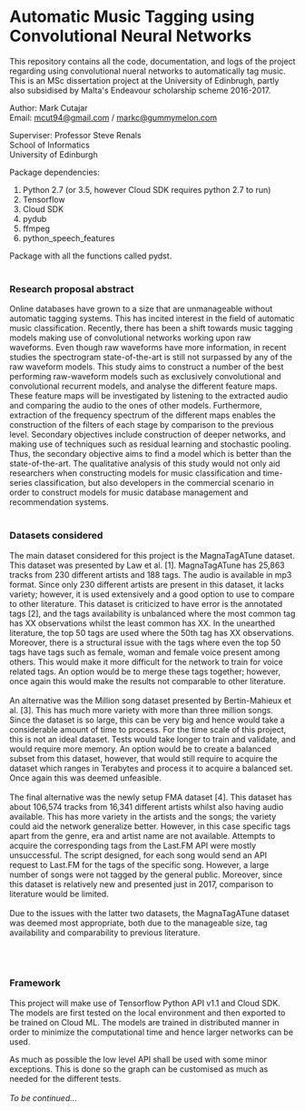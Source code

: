 # Automatic Music Tagging using Convolutional Neural Networks

This repository contains all the code, documentation, and logs of the project regarding using convolutional nueral networks to automatically tag music. This is an MSc dissertation project at the University of Edinbrugh, partly also subsidised by Malta's Endeavour scholarship scheme 2016-2017.

Author: Mark Cutajar <br>
Email: mcut94@gmail.com / markc@gummymelon.com

Superviser: Professor Steve Renals <br>
School of Informatics <br>
University of Edinburgh

Package dependencies:
1. Python 2.7 (or 3.5, however Cloud SDK requires python 2.7 to run)
2. Tensorflow
3. Cloud SDK
4. pydub
5. ffmpeg
6. python_speech_features

Package with all the functions called pydst.
<br><br>
### Research proposal abstract

Online databases have grown to a size that are unmanageable without automatic tagging systems. This has incited interest in the field of automatic music classification. Recently, there has been a shift towards music tagging models making use of convolutional networks working upon raw waveforms. Even though raw waveforms have more information, in recent studies the spectrogram state-of-the-art is still not surpassed by any of the raw waveform models. This study aims to construct a number of the best performing raw-waveform models such as exclusively convolutional and convolutional recurrent models, and analyse the different feature maps. These feature maps will be investigated by listening to the extracted audio and comparing the audio to the ones of other models. Furthermore, extraction of the frequency spectrum of the different maps enables the construction of the filters of each stage by comparison to the previous level. Secondary objectives include construction of deeper networks, and making use of techniques such as residual learning and stochastic pooling. Thus, the secondary objective aims to find a model which is better than the state-of-the-art. The qualitative analysis of this study would not only aid researchers when constructing models for music classification and time-series classification, but also developers in the commercial scenario in order to construct models for music database management and recommendation systems. 
<br><br>
### Datasets considered

The main dataset considered for this project is the MagnaTagATune dataset. This dataset was presented by Law et al. [1]. MagnaTagATune has 25,863 tracks from 230 different artists and 188 tags. The audio is available in mp3 format. Since only 230 different artists are present in this dataset, it lacks variety; however, it is used extensively and a good option to use to compare to other literature. This dataset is criticized to have error is the annotated tags [2], and the tags availability is unbalanced where the most common tag has XX observations whilst the least common has XX. In the unearthed literature, the top 50 tags are used where the 50th tag has XX observations. Moreover, there is a structural issue with the tags where even the top 50 tags have tags such as female, woman and female voice present among others. This would make it more difficult for the network to train for voice related tags. An option would be to merge these tags together; however, once again this would make the results not comparable to other literature.
<br><br>
An alternative was the Million song dataset presented by Bertin-Mahieux et al. [3]. This has much more variety with more than three million songs. Since the dataset is so large, this can be very big and hence would take a considerable amount of time to process. For the time scale of this project, this is not an ideal dataset. Tests would take longer to train and validate, and would require more memory. An option would be to create a balanced subset from this dataset, however, that would still require to acquire the dataset which ranges in Terabytes and process it to acquire a balanced set. Once again this was deemed unfeasible. 
<br><br>
The final alternative was the newly setup FMA dataset [4]. This dataset has about 106,574 tracks from 16,341 different artists whilst also having audio available. This has more variety in the artists and the songs; the variety could aid the network generalize better. However, in this case specific tags apart from the genre, era and artist name are not available. Attempts to acquire the corresponding tags from the Last.FM API were mostly unsuccessful. The script designed, for each song would send an API request to Last.FM for the tags of the specific song. However, a large number of songs were not tagged by the general public. Moreover, since this dataset is relatively new and presented just in 2017, comparison to literature would be limited.
<br><br>
Due to the issues with the latter two datasets, the MagnaTagATune dataset was deemed most appropriate, both due to the manageable size, tag availability and comparability to previous literature.

<br><br> 
### Framework

This project will make use of Tensorflow Python API v1.1 and Cloud SDK. The models are first tested on the local environment and then exported to be trained on Cloud ML. The models are trained in distributed manner in order to minimize the computational time and hence larger networks can be used. 

As much as possible the low level API shall be used with some minor exceptions. This is done so the graph can be customised as much as needed for the different tests.
<br><br>
*To be continued...*


